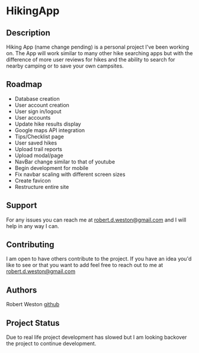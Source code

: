 # HikingApp

## Description
Hiking App (name change pending) is a personal project I've been working on. The App will work similar to many other hike searching apps but with the difference of more user reviews for hikes and the ability to search for nearby camping or to save your own campsites.

## Roadmap
* Database creation
* User account creation
* User sign in/logout
* User accounts
* Update hike results display
* Google maps API integration
* Tips/Checklist page
* User saved hikes
* Upload trail reports
* Upload modal/page
* NavBar change similar to that of youtube
* Begin development for mobile
* Fix navbar scaling with different screen sizes
* Create favicon
* Restructure entire site


## Support
For any issues you can reach me at robert.d.weston@gmail.com and I will help in any way I can.

## Contributing
I am open to have others contribute to the project. If you have an idea you'd like to see or that you want to add feel free to reach out to me at robert.d.weston@gmail.com

## Authors
Robert Weston [github](https://github.com/rdweston1995)

## Project Status
Due to real life project development has slowed but I am looking backover the project to continue development. 
